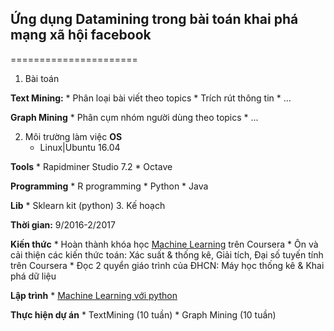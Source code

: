## Ứng dụng Datamining trong bài toán khai phá mạng xã hội facebook
======================

1. Bài toán

  **Text Mining:**
    * Phân loại bài viết theo topics
    * Trích rút thông tin
    * ...
    
  **Graph Mining**
    * Phân cụm nhóm người dùng theo topics
    * ...
    
2. Môi trường làm việc
  **OS**
    * Linux|Ubuntu 16.04
    
  **Tools**
    * Rapidminer Studio 7.2
    * Octave
    
  **Programming**
    * R programming
    * Python 
    * Java
    
  **Lib**
    * Sklearn kit (python)
3. Kế hoạch

  **Thời gian:** 9/2016-2/2017
  
  **Kiến thức**
    * Hoàn thành khóa học [Machine Learning](https://www.coursera.org/learn/machine-learning) trên Coursera
    * Ôn và cải thiện các kiến thức toán: Xác suất & thống kê, Giải tích, Đại số tuyến tính trên Coursera
    * Đọc 2 quyển giáo trình của ĐHCN: Máy học thống kê & Khai phá dữ liệu
    
  **Lập trình**
    * [Machine Learning với python](https://www.youtube.com/watch?v=OGxgnH8y2NM&list=PLQVvvaa0QuDfKTOs3Keq_kaG2P55YRn5v)
  
  **Thực hiện dự án**
    * TextMining (10 tuần)
    * Graph Mining (10 tuần)
